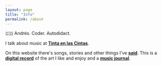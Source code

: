 ```yaml
---
layout: page
title: "Info"
permalink: /about
---
```

🇨🇴 Andrés. Coder. Autodidact.

I talk about music at [**Tinta en las Cintas**](https://tintaenlascintas.co).

On this website there's songs, stories and other things I've [**said**](/posts). This is a [**digital record**](/logs) of the art I like and enjoy and a [**music journal**](/music).

<a href="https://twitter.com/kandr3s" target="_blank"><i class="fab fa-twitter-square"></i></a>
<a href="https://instagram.com/_kandr3s" target="_blank"><i class="fab fa-instagram-square"></i></a>
<a href="http://creativecommons.org/licenses/by/4.0/" target="_blank"><i class="fab fa-creative-commons-by"></i></a>